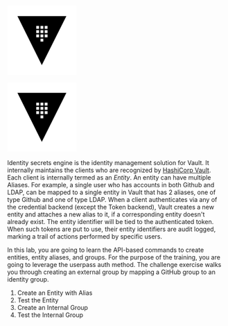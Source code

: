 ![Vault](images/Vault_Icon_FullColor.png)

<img src="https://github.com/yhyakuna/katacoda-scenarios/blob/master/vault-identity/images/Vault_Icon_FullColor.png" alt="Logo"/>

 Identity secrets engine is the identity management solution for Vault. It internally maintains the clients who are recognized by [HashiCorp Vault](https://www.vaultproject.io). Each client is internally termed as an _Entity_. An entity can have multiple Aliases. For example, a single user who has accounts in both Github and LDAP, can be mapped to a single entity in Vault that has 2 aliases, one of type Github and one of type LDAP. When a client authenticates via any of the credential backend (except the Token backend), Vault creates a new entity and attaches a new alias to it, if a corresponding entity doesn't already exist. The entity identifier will be tied to the authenticated token. When such tokens are put to use, their entity identifiers are audit logged, marking a trail of actions performed by specific users.


 In this lab, you are going to learn the API-based commands to create entities, entity aliases, and groups.  For the purpose of the training, you are going to leverage the userpass auth method.  The challenge exercise walks you through creating an external group by mapping a GitHub group to an identity group.

1. Create an Entity with Alias
2. Test the Entity
3. Create an Internal Group
4. Test the Internal Group
